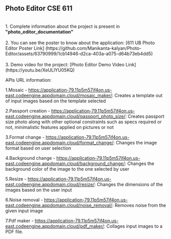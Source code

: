 ## Photo Editor CSE 611 ##
<br>
1. Complete information about the project is present in <strong>"photo_editor_documentation"</strong>
<br>
<br>
2. You can see the poster to know about the application:
[611 UB Photo Editor Poster Link] (https://github.com/Manikanta-kalyan/Photo-Editor/assets/63790999/1cb14946-d2ca-403a-a075-d64b73eb4dd5)
<br>
<br>
3. Demo video for the project: [Photo Editor Demo Video Link] (https://youtu.be/XeULlYU05KQ)

APIs URL information: 

1.Mosaic - https://application-79.11p5m57if4on.us-east.codeengine.appdomain.cloud/mosaic_maker/: Creates a template out of input images based on the template selected

2.Passport creation - https://application-79.11p5m57if4on.us-east.codeengine.appdomain.cloud/passport_photo_size/: Creates passport size photo along with other optional constraints such as specs required or not, minimalistic features applied on pictures or not

3.Format change - https://application-79.11p5m57if4on.us-east.codeengine.appdomain.cloud/format_change/: Changes the image format based on user selection

4.Background change - https://application-79.11p5m57if4on.us-east.codeengine.appdomain.cloud/background_change/: Changes the background color of the image to the one selected by user

5.Resize - https://application-79.11p5m57if4on.us-east.codeengine.appdomain.cloud/resize/: Changes the dimensions of the images based on the user input

6.Noise removal - https://application-79.11p5m57if4on.us-east.codeengine.appdomain.cloud/noise_removal/: Removes noise from the given input image

7.Pdf maker - https://application-79.11p5m57if4on.us-east.codeengine.appdomain.cloud/pdf_maker/: Collages input images to a PDF file.

